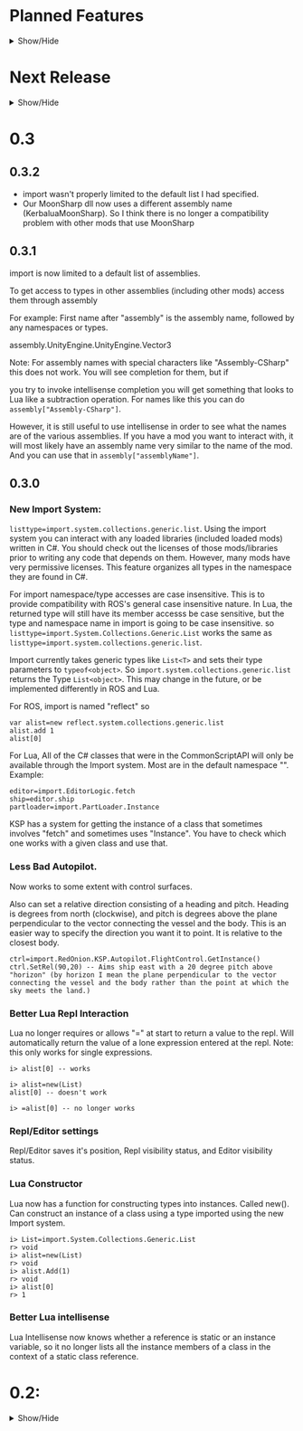 # Planned Features
<details><summary>Show/Hide</summary>
  
- New user-centric system for managing scripts. Will be a file-selection dialog or the completion area will do this.
- Automatic documentation.
- ROS redesign. Allowing pause and continue features (something similar to the way the Lua example code uses coroutine.yield())
- Better Autopilot. Needs to handle all torque possibilities, work better with control surfaces, and probably use PIDs. I'd also like a better relative direction system that does not go wonky near the poles for polar orbits. Example: You're approaching north pole, you've specified your ship to have a heading of due north, then suddenly you reach the north pole and now instantly your ship is headed south. I'm sure there's a better way to do this.
- Editor/Repl reimplementation in new library. Hopefully allowing multiple editors/repls open at a time.
- Ability to run multiple scripts at a time and a gui to manage them.
- Lots of new user interfaces for various features built on new gui library.
- Ingame testing framework.
- Ingame debugging.
- Provide editors that can be used for editing files in contexts unrelated to our scripting engines.
- More UI library features.
</details>

# Next Release
<details><summary>Show/Hide</summary>

Nothing yet! Just had a release!

</details>

# 0.3 
## 0.3.2
- import wasn't properly limited to the default list I had specified.
- Our MoonSharp dll now uses a different assembly name (KerbaluaMoonSharp). So I think there is no longer a compatibility problem with other mods that use MoonSharp

## 0.3.1
import is now limited to a default list of assemblies.

To get access to types in other assemblies (including other mods) access them through assembly

For example: First name after "assembly" is the assembly name, followed by any namespaces or types.

assembly.UnityEngine.UnityEngine.Vector3

Note: For assembly names with special characters like "Assembly-CSharp" this does not work. You will see completion for them, but if

you try to invoke intellisense completion you will get something that looks to Lua like a subtraction operation. For names like this you can do `assembly["Assembly-CSharp"]`.

However, it is still useful to use intellisense in order to see what the names are of the various assemblies. If you have a mod you want to interact with, it will most likely have an assembly name very similar to the name of the mod. And you can use that in `assembly["assemblyName"]`.

## 0.3.0
### New Import System:
`listtype=import.system.collections.generic.list`. Using the import system you can interact with any loaded
libraries (included loaded mods) written in C#. You should check out the licenses of those mods/libraries prior to writing any code that depends on them. However, many mods have very permissive licenses. This feature organizes all types in the namespace they are found in C#.

For import namespace/type accesses are case insensitive. This is to provide compatibility with ROS's general case insensitive
nature. In Lua, the returned type will still have its member accesss be case sensitive, but the type and namespace name in import is going to be case insensitive. so `listtype=import.System.Collections.Generic.List` works the same as `listtype=import.system.collections.generic.list`.

Import currently takes generic types like `List<T>` and sets their type parameters to `typeof<object>`. So `import.system.collections.generic.list` returns the Type `List<object>`. This may change in the future, or be implemented differently in ROS and Lua.

For ROS, import is named "reflect" so
```
var alist=new reflect.system.collections.generic.list
alist.add 1
alist[0]
```

For Lua, All of the C# classes that were in the CommonScriptAPI will only be available through the Import system. Most are in the default namespace "". Example:
```
editor=import.EditorLogic.fetch
ship=editor.ship
partloader=import.PartLoader.Instance
```
KSP has a system for getting the instance of a class that sometimes involves "fetch" and sometimes uses "Instance". You have to check which one works with a given class and use that.

### Less Bad Autopilot.
Now works to some extent with control surfaces. 

Also can set a relative direction consisting of a heading and pitch. Heading is degrees from north (clockwise), and pitch is degrees above the plane perpendicular to the vector connecting the vessel and the body. This is an easier way to specify the direction you want it to point. It is relative to the closest body. 

```
ctrl=import.RedOnion.KSP.Autopilot.FlightControl.GetInstance()
ctrl.SetRel(90,20) -- Aims ship east with a 20 degree pitch above "horizon" (by horizon I mean the plane perpendicular to the vector connecting the vessel and the body rather than the point at which the sky meets the land.)
```

### Better Lua Repl Interaction
Lua no longer requires or allows "=" at start to return a value to the repl. 
Will automatically return the value of a lone expression entered at the repl. Note:  this only works for single expressions.
```
i> alist[0] -- works
```
```
i> alist=new(List)
alist[0] -- doesn't work
```
```
i> =alist[0] -- no longer works
```
### Repl/Editor settings
Repl/Editor saves it's position, Repl visibility status, and Editor visibility status.

### Lua Constructor
Lua now has a function for constructing types into instances. 
Called new(). Can construct an instance of a class using a type imported using the new Import system.
```
i> List=import.System.Collections.Generic.List
r> void
i> alist=new(List)
r> void
i> alist.Add(1)
r> void
i> alist[0]
r> 1
```

### Better Lua intellisense
Lua Intellisense now knows whether a reference is static or an instance variable, so it no longer lists all the instance members of a class in the context of a static class reference.

# 0.2:
<details><summary>Show/Hide</summary>
  
## 0.2.1:
- Misc Changes

## 0.2.0:
### General:
- Improved error handling and reporting (line number and line content of where error/exception occured)

### ROS:
- Fixed some engine and parser bugs (functions, lambdas and loops)
- Enhanced reflection, especially for IEnumerable and List (new for var e in list)

### Documentation:
- Added [CommonScriptApi.md](https://github.com/evandisoft/RedOnion/blob/master/CommonScriptApi.md): Documents some of the API for interacting with the game that is available to both Lua and ROS.
- Updated [README.md](README.md)
- Updated Docs for [ROS](https://github.com/evandisoft/RedOnion/blob/master/RedOnion.Script/README.md) and [UI lib](RedOnion.UI/README.md)

### Lua:
- Wrapper table class called, ProxyTable, created. Can be used to act in place of classes that MoonSharp cannot properly reflect.

### Scripts:
- [majorMalfunction.lua](https://github.com/evandisoft/RedOnion/blob/master/GameData/RedOnion/Scripts/majorMalfunction.lua): A fun script that causes random parts to explode.
- [selfDestruct.lua](https://github.com/evandisoft/RedOnion/blob/master/GameData/RedOnion/Scripts/selfDestruct.lua): A script that explodes all the parts starting from the parts furthest from the root.
- [testFlightGui.ros](https://github.com/evandisoft/RedOnion/blob/master/GameData/RedOnion/Scripts/testFlightGui.ros): A script that creates a simple UI for interacting with the autopilot.

### Videos:
- Demo of majorMalfunction.lua and selfDestruct.lua: https://www.youtube.com/watch?v=xzAghlB2NLw
- ROS, Autopilot and UI using testFlightGui.ros: https://www.youtube.com/watch?v=CDBNb6jR_Cc 

</details>
